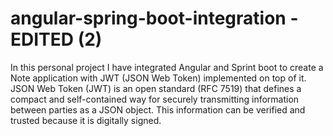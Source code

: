 # angular-spring-boot-integration - EDITED (2)
In this personal project I have integrated Angular and Sprint boot to create a Note application with JWT (JSON Web Token) implemented on top of it. JSON Web Token (JWT) is an open standard (RFC 7519) that defines a compact and self-contained way for securely transmitting information between parties as a JSON object. This information can be verified and trusted because it is digitally signed.
